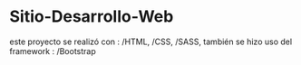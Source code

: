 # Sitio-Desarrollo-Web


este proyecto se realizó con :
/HTML, 
/CSS,
/SASS,
también se hizo uso del framework :
/Bootstrap

